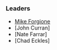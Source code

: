 ### Leaders
* [Mike Forgione](mailto:mike.forgione@owasp.org)
* [John Curran]
* [Nate Farrar]
* [Chad Eckles]

